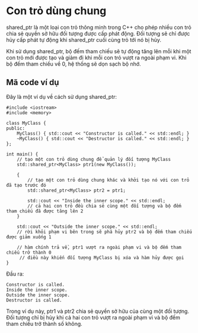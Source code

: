 # Con trỏ dùng chung
shared_ptr là một loại con trỏ thông minh trong C++ cho phép nhiều con trỏ chia sẻ quyền sở hữu đối tượng được cấp phát động. Đối tượng sẽ chỉ được hủy cấp phát tự động khi shared_ptr cuối cùng trỏ tới nó bị hủy.

Khi sử dụng shared_ptr, bộ đếm tham chiếu sẽ tự động tăng lên mỗi khi một con trỏ mới được tạo và giảm đi khi mỗi con trỏ vượt ra ngoài phạm vi. Khi bộ đếm tham chiếu về 0, hệ thống sẽ dọn sạch bộ nhớ.
## Mã code ví dụ
Đây là một ví dụ về cách sử dụng shared_ptr:
~~~
#include <iostream>
#include <memory>

class MyClass {
public:
    MyClass() { std::cout << "Constructor is called." << std::endl; }
    ~MyClass() { std::cout << "Destructor is called." << std::endl; }
};

int main() {
    // tạo một con trỏ dùng chung để quản lý đối tượng MyClass
    std::shared_ptr<MyClass> ptr1(new MyClass());
    
    {
        // tạo một con trỏ dùng chung khác và khởi tạo nó với con trỏ đã tạo trước đó
        std::shared_ptr<MyClass> ptr2 = ptr1;

        std::cout << "Inside the inner scope." << std::endl;
        // cả hai con trỏ đều chia sẻ cùng một đối tượng và bộ đếm tham chiếu đã được tăng lên 2
    }

    std::cout << "Outside the inner scope." << std::endl;
    // rời khỏi phạm vi bên trong sẽ phá hủy ptr2 và bộ đếm tham chiếu được giảm xuống 1
    
    // hàm chính trả về, ptr1 vượt ra ngoài phạm vi và bộ đếm tham chiếu trở thành 0
     // điều này khiến đối tượng MyClass bị xóa và hàm hủy được gọi
}
~~~
Đầu ra:
~~~
Constructor is called.
Inside the inner scope.
Outside the inner scope.
Destructor is called.
~~~
Trong ví dụ này, ptr1 và ptr2 chia sẻ quyền sở hữu của cùng một đối tượng. Đối tượng chỉ bị hủy khi cả hai con trỏ vượt ra ngoài phạm vi và bộ đếm tham chiếu trở thành số không.
